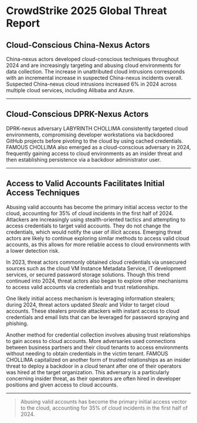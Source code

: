 # CrowdStrike 2025 Global Threat Report

## Cloud-Conscious China-Nexus Actors

China-nexus actors developed cloud-conscious techniques throughout 2024 and are increasingly targeting and abusing cloud environments for data collection. The increase in unattributed cloud intrusions corresponds with an incremental increase in suspected China-nexus incidents overall. Suspected China-nexus cloud intrusions increased 6% in 2024 across multiple cloud services, including Alibaba and Azure.

---

## Cloud-Conscious DPRK-Nexus Actors

DPRK-nexus adversary LABYRINTH CHOLLIMA consistently targeted cloud environments, compromising developer workstations via backdoored GitHub projects before pivoting to the cloud by using cached credentials. FAMOUS CHOLLIMA also emerged as a cloud-conscious adversary in 2024, frequently gaining access to cloud environments as an insider threat and then establishing persistence via a backdoor administrator user.

---

## Access to Valid Accounts Facilitates Initial Access Techniques

Abusing valid accounts has become the primary initial access vector to the cloud, accounting for 35% of cloud incidents in the first half of 2024. Attackers are increasingly using stealth-oriented tactics and attempting to access credentials to target valid accounts. They do not change the credentials, which would notify the user of illicit access. Emerging threat actors are likely to continue exploring similar methods to access valid cloud accounts, as this allows for more reliable access to cloud environments with a lower detection risk.

In 2023, threat actors commonly obtained cloud credentials via unsecured sources such as the cloud VM Instance Metadata Service, IT development services, or secured password storage solutions. Though this trend continued into 2024, threat actors also began to explore other mechanisms to access valid accounts via credentials and trust relationships.

One likely initial access mechanism is leveraging information stealers; during 2024, threat actors updated _Stealc_ and _Vidar_ to target cloud accounts. These stealers provide attackers with instant access to cloud credentials and email lists that can be leveraged for password spraying and phishing.

Another method for credential collection involves abusing trust relationships to gain access to cloud accounts. More adversaries used connections between business partners and their cloud tenants to access environments without needing to obtain credentials in the victim tenant. FAMOUS CHOLLIMA capitalized on another form of trusted relationships as an insider threat to deploy a backdoor in a cloud tenant after one of their operators was hired at the target organization. This adversary is a particularly concerning insider threat, as their operators are often hired in developer positions and given access to cloud accounts.

---

> Abusing valid accounts has become the primary initial access vector to the cloud, accounting for 35% of cloud incidents in the first half of 2024.